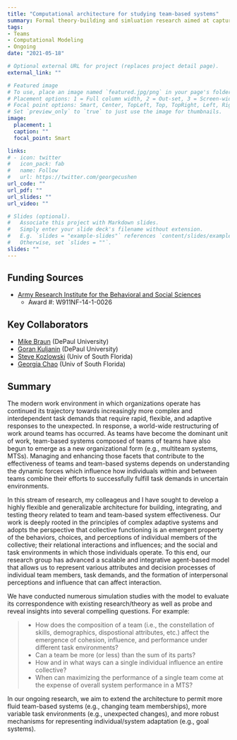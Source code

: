 ```yaml
---
title: "Computational architecture for studying team-based systems"
summary: Formal theory-building and simluation research aimed at capturing the dynamics and emergent outcomes of complex team-based systems
tags:
- Teams
- Computational Modeling
- Ongoing
date: "2021-05-18"

# Optional external URL for project (replaces project detail page).
external_link: ""

# Featured image
# To use, place an image named `featured.jpg/png` in your page's folder.
# Placement options: 1 = Full column width, 2 = Out-set, 3 = Screen-width
# Focal point options: Smart, Center, TopLeft, Top, TopRight, Left, Right, BottomLeft, Bottom, BottomRight
# Set `preview_only` to `true` to just use the image for thumbnails.
image:
  placement: 1
  caption: ""
  focal_point: Smart

links:
# - icon: twitter
#   icon_pack: fab
#   name: Follow
#   url: https://twitter.com/georgecushen
url_code: ""
url_pdf: ""
url_slides: ""
url_video: ""

# Slides (optional).
#   Associate this project with Markdown slides.
#   Simply enter your slide deck's filename without extension.
#   E.g. `slides = "example-slides"` references `content/slides/example-slides.md`.
#   Otherwise, set `slides = ""`.
slides: ""
---
```

## Funding Sources
- [Army Research Institute for the Behavioral and Social Sciences](https://ari.altess.army.mil/)
  - Award #: W911NF-14-1-0026

## Key Collaborators
- [Mike Braun](/authors/michaelbraun/) (DePaul University)
- [Goran Kuljanin](/authors/gorankuljanin/) (DePaul University)
- [Steve Kozlowski](/authors/stevekozlowski/) (Univ of South Florida)
- [Georgia Chao](/authors/georgiachao/) (Univ of South Florida)

## Summary
The modern work environment in which organizations operate has continued its trajectory towards increasingly more complex and interdependent task demands that require rapid, flexible, and adaptive responses to the unexpected. In response, a world-wide restructuring of work around teams has occurred. As teams have become the dominant unit of work, team-based systems composed of teams of teams have also begun to emerge as a new organizational form (e.g., multiteam systems, MTSs). Managing and enhancing those facets that contribute to the effectiveness of teams and team-based systems depends on understanding the dynamic forces which influence how individuals within and between teams combine their efforts to successfully fulfill task demands in uncertain environments.

In this stream of research, my colleageus and I have sought to develop a highly flexible and generalizable architecture for building, integrating, and testing theory related to team and team-based system effectiveness. Our work is deeply rooted in the principles of complex adaptive systems and adopts the perspective that collective functioning is an emergent property of the behaviors, choices, and perceptions of individual members of the collective; their relational interactions and influences; and the social and task environments in which those individuals operate. To this end, our research group has advanced a scalable and integrative agent-based model that allows us to represent various attributes and decision processes of individual team members, task demands, and the formation of interpersonal perceptions and influence that can affect interaction.

We have conducted numerous simulation studies with the model to evaluate its correspondence with existing research/theory as well as probe and reveal insights into several compelling questions. For example:

> - How does the composition of a team (i.e., the constellation of skills, demographics, dispostional attributes, etc.) affect the emergence of cohesion, influence, and performance under different task environments?
> - Can a team be more (or less) than the sum of its parts?
> - How and in what ways can a single individual influence an entire collective?
> - When can maximizing the performance of a single team come at the expense of overall system performance in a MTS?

In our ongoing research, we aim to extend the architecture to permit more fluid team-based systems (e.g., changing team memberships), more variable task environments (e.g., unexpected changes), and more robust mechanisms for representing individual/system adaptation (e.g., goal systems).
